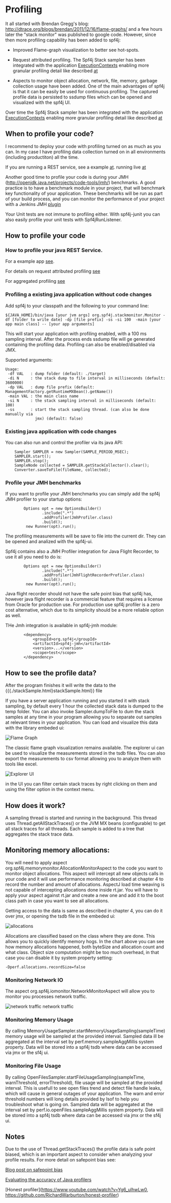 # Profiling

 It all started with Brendan Gregg's blog: http://dtrace.org/blogs/brendan/2011/12/16/flame-graphs/ and a few hours later the "stack monitor"
 was published to google code. However, since then more profiling capability has been added to spf4j:

 * Improved Flame-graph visualization to better see hot-spots.

 * Request attributed profiling. The Spf4j Stack sampler has been integrated with the application
 [ExecutionContexts](https://github.com/zolyfarkas/spf4j/blob/master/spf4j-core/src/main/java/org/spf4j/base/ExecutionContext.java) enabling more granular profiling detail like
 described [at](https://github.com/zolyfarkas/jaxrs-spf4j-demo/wiki/ContinuousProfiling)

 * Aspects to monitor object allocation, network, file, memory, garbage collection usage have been added.
 One of the main advantages of spf4j is that it can be easily be used for continuous profiling.
 The captured profile data is persisted to ssdump files which can be opened and visualized with the spf4j UI.

 Over time the Spf4j Stack sampler has been integrated with the application
 [ExecutionContexts](https://github.com/zolyfarkas/spf4j/blob/master/spf4j-core/src/main/java/org/spf4j/base/ExecutionContext.java) enabling more granular profiling detail like
 described [at](https://github.com/zolyfarkas/jaxrs-spf4j-demo/wiki/ContinuousProfiling)

## When to profile your code?

 I recommend to deploy your code with profiling turned on as much as you can.
 In my case I have profiling data collection turned on in all environments (including productiton) all the time.

 If you are running a REST service, see a example [at](https://github.com/zolyfarkas/jaxrs-spf4j-demo). running live
 [at](https://demo.spf4j.org)

 Another good time to profile your code is during your JMH (http://openjdk.java.net/projects/code-tools/jmh/) benchmarks.
 A good practice is to have a benchmark module in your project, that will benchmark key functionality of your application.
 These benchmarks will be run as part of your build process, and you can monitor the performance of your project with a
 Jenkins JMH [plugin](https://github.com/blackboard/jmh-jenkins)

 Your Unit tests are not immune to profiling either. With spf4j-junit you can also easily profile your unit tests with Spf4jRunListener.


## How to profile your code

### How to profile your java REST Service.

For a example app [see](https://github.com/zolyfarkas/jaxrs-spf4j-demo).

For details on request attributed profiling [see](https://github.com/zolyfarkas/jaxrs-spf4j-demo/wiki/ContinuousProfiling)

For aggregated profiling [see](https://github.com/zolyfarkas/jaxrs-spf4j-demo/wiki/ContinuousProfiling2)

### Profiling a existing java application without code changes

 Add spf4j to your classpath and the following to your command line:

```
${JAVA_HOME}/bin/java [your jvm args] org.spf4j.stackmonitor.Monitor -df [folder to write date] -dp [file prefix] -ss -si 100  -main [your app main class] -- [your app arguments]
```

 This will start your application with profiling enabled, with a 100 ms sampling interval.
 After the process ends ssdump file will ge generated containing the profiling data.
 Profiling can also be enabled/disabled via JMX.

 Supported arguments:

```
Usage:
 -df VAL   : dump folder (default: ./target)
 -di N     : the stack dump to file interval in milliseconds (default: 3600000)
 -dp VAL   : dump file prefix (default: ManagementFactory.getRuntimeMXBean().getName())
 -main VAL : the main class name
 -si N     : the stack sampling interval in milliseconds (default: 100)
 -ss       : start the stack sampling thread. (can also be done manually via
             jmx) (default: false)
```

### Existing java application with code changes

 You can also run and control the profiler via its java API:

```
    Sampler SAMPLER = new Sampler(SAMPLE_PERIOD_MSEC);
    SAMPLER.start();
    SAMPLER.stop();
    SampleNode collected = SAMPLER.getStackCollector().clear();
    Converter.saveToFile(fileName, collected);

```

### Profile your JMH benchmarks

 If you want to profile your JMH benchmarks you can simply add the spf4j JMH profiler to your startup options:

```
        Options opt = new OptionsBuilder()
                .include(".*")
                .addProfiler(JmhProfiler.class)
                .build();
         new Runner(opt).run();

```

 The profiling measurements will be save to file into the current dir. They can be opened and analized with the spf4j-ui.

 Spf4j contains also a JMH Profiler integration for Java Flight Recorder, to use it all you need to do is:

```
        Options opt = new OptionsBuilder()
                .include(".*")
                .addProfiler(JmhFlightRecorderProfiler.class)
                .build();
         new Runner(opt).run();

```
 Java flight recorder should not have the safe point bias that spf4j has, however java flight recorder is a commercial
 feature that requires a license from Oracle for production use.
 For production use spf4j profiler is a zero cost alternative, which due to its simplicity should be a more
 reliable option as well.

 THe Jmh integration is available in spf4j-jmh module:

```
        <dependency>
            <groupId>org.spf4j</groupId>
            <artifactId>spf4j-jmh</artifactId>
            <version>...</version>
            <scope>test</scope>
        </dependency>
```

## How to see the profile data?

 After the program finishes it will write the data to the {{{./stackSample.html}stackSample.html}} file

 If you have a server application running and you started it with stack sampling, by default every 1 hour
 the collected stack data is dumped to the temp folder. You can also invoke Sampler.dumpToFile to dum the stack samples
 at any time in your program allowing you to separate out samples at relevant times in your application.
 You can load and visualize this data with the library embeded ui:

![Flame Graph](images/spf4j-flame-graph.png)

 The classic flame graph visualization remains available. The explorer ui can be used to visualize the measurements
 stored in the tsdb files. You can also export the measurements to csv format allowing you to analyze them with tools like excel.

![Explorer UI](images/explorer-ui.png)

 in the UI you can filter certain stack traces by right clicking on them and using the filter option in the context menu.

## How does it work?

 A sampling thread is started and running in the background.
 This thread uses Thread.getAllStackTraces() or the JVM MX beans (configurable) to get all stack traces for all threads.
 Each sample is added to a tree that aggregates the stack trace data.

## Monitoring memory allocations:

 You will need to apply aspect org.spf4j.memorymonitor.AllocationMonitorAspect
 to the code you want to monitor object allocations. This aspect will intercept all new objects calls in your code
 and it will use performance monitoring described at chapter 4 to record the number and amount of allocations.
 AspectJ load time weaving is not capable of intercepting allocations done inside rt.jar. You will have to apply your
 aspect against rt.jar and create a new one and add it to the boot class path
 in case you want to see all allocations.

 Getting access to the data is same as described in chapter 4, you can do it over jmx,
 or opening the tsdb file in the embeded ui:

![allocations](images/spf4j_allocations.png)

 Allocations are classified based on the class where they are done. This allows you to quickly identify memory hogs.
 In the chart above you can see how memory allocations happened, both byteSize and allocation count and what class.
 Object size computation might be too much overhead, in that case you can disable it by system property setting:

```
-Dperf.allocations.recordSize=false
```


### Monitoring Network IO

 The aspect org.spf4j.iomonitor.NetworkMonitorAspect will allow you to monitor you processes network traffic.

![network traffic](images/spf4j_io.png) network traffic

### Monitoring Memory Usage

 By calling MemoryUsageSampler.startMemoryUsageSampling(sampleTime) memory usage will be sampled at the provided
 interval. Sampled data ill be aggregated at the interval set by perf.memory.sampleAggMillis system property.
 Data will be stored into a spf4j tsdb where data can be accessed via jmx or the sf4j ui.

### Monitoring File Usage

 By calling OpenFilesSampler.startFileUsageSampling(sampleTime, warnThreshold, errorThreshold),
 file usage will be sampled at the provided interval. This is usefull to see open files trend and detect file handle
 leaks, which will cause in general outages of your application. The warn and error threshold numbers will long
 details provided by lsof to help you troubleshoot what is going on.
 Sampled data will be aggregated at the interval set by perf.io.openFiles.sampleAggMillis system property.
 Data will be stored into a spf4j tsdb where data can be accessed via jmx or the sf4j ui.

## Notes

 Due to the use of Thread.getStackTraces() the profile data is safe point biased, which is an important aspect to consider
 when analyzing your profile results.
 For more detail on safepoint bias see:

 [Blog post on safepoint bias](http://psy-lob-saw.blogspot.com/2016/02/why-most-sampling-java-profilers-are.html)

 [Evaluating the accuracy of Java profilers](http://sape.inf.usi.ch/publications/pldi10)

 [Honest profiler](https://www.youtube.com/watch?v=Yg6_ulhwLw0, https://github.com/RichardWarburton/honest-profiler)